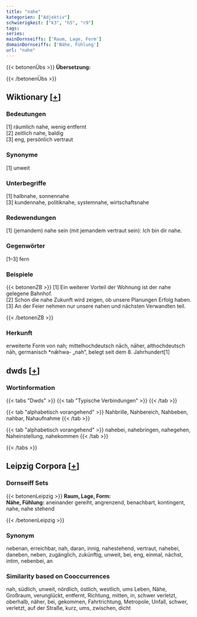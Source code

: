 ```yaml
---
title: "nahe"
kategorien: ["Adjektiv"]
schwierigkeit: ["k3", "h5", "r9"]
tags:
series:
mainDornseiffs: ['Raum, Lage, Form']
domainDornseiffs: ['Nähe, Fühlung']
url: "nahe"
---
```


{{< betonenÜbs >}}
**Übersetzung:**  
  
{{< /betonenÜbs >}}

## Wiktionary [[+](https://de.wiktionary.org/wiki/nahe)]

### Bedeutungen
[1] räumlich nahe, wenig entfernt  
[2] zeitlich nahe, baldig  
[3] eng, persönlich vertraut  

### Synonyme
[1] unweit  

### Unterbegriffe
[1] halbnahe, sonnennahe  
[3] kundennahe, politiknahe, systemnahe, wirtschaftsnahe  

### Redewendungen
[1] (jemandem) nahe sein (mit jemandem vertraut sein): Ich bin dir nahe.  

### Gegenwörter
[1–3] fern  

### Beispiele
{{< betonenZB >}}
[1] Ein weiterer Vorteil der Wohnung ist der nahe gelegene Bahnhof.  
[2] Schon die nahe Zukunft wird zeigen, ob unsere Planungen Erfolg haben.  
[3] An der Feier nehmen nur unsere nahen und nächsten Verwandten teil.  

{{< /betonenZB >}}
### Herkunft
erweiterte Form von nah; mittelhochdeutsch nāch, nāher, althochdeutsch nāh, germanisch *nǣhwa- „nah“, belegt seit dem 8. Jahrhundert[1]  



## dwds [[+](https://www.dwds.de/wb/nahe)]

### Wortinformation
{{< tabs "Dwds" >}}
{{< tab "Typische Verbindungen" >}}
{{< /tab >}}

{{< tab "alphabetisch vorangehend" >}}
Nahbrille, Nahbereich, Nahbeben, nahbar, Nahaufnahme
{{< /tab >}}

{{< tab "alphabetisch vorangehend" >}}
nahebei, nahebringen, nahegehen, Naheinstellung, nahekommen
{{< /tab >}}

{{< /tabs >}}

## Leipzig Corpora [[+](https://corpora.uni-leipzig.de/en/res?word=nahe&corpusId=deu_newscrawl-public_2018)]

### Dornseiff Sets
{{< betonenLeipzig >}}
**Raum, Lage, Form:**  
**Nähe, Fühlung:** aneinander gereiht, angrenzend, benachbart, kontingent, nahe, nahe stehend  

{{< /betonenLeipzig >}}

### Synonym
nebenan, erreichbar, nah, daran, innig, nahestehend, vertraut, nahebei, daneben, neben, zugänglich, zukünftig, unweit, bei, eng, einmal, nächst, intim, nebenbei, an


### Similarity based on Cooccurrences
nah, südlich, unweit, nördlich, östlich, westlich, ums Leben, Nähe, Großraum, verunglückt, entfernt, Richtung, mitten, in, schwer verletzt, oberhalb, näher, bei, gekommen, Fahrtrichtung, Metropole, Unfall, schwer, verletzt, auf der Straße, kurz, ums, zwischen, dicht


